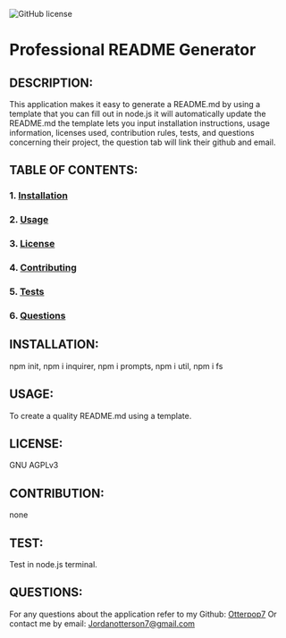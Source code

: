 
![GitHub license](https://img.shields.io/badge/license-GNU%20AGPLv3-blue.svg)
# Professional README Generator
    
## DESCRIPTION:
This application makes it easy to generate a README.md by using a template that you can fill out in node.js it will automatically update the README.md the template lets you input installation instructions, usage information, licenses used, contribution rules, tests, and questions concerning their project, the question tab will link their github and email.
## TABLE OF CONTENTS: 
### 1. [Installation](#Installation)
### 2. [Usage](#Usage) 
### 3. [License](#License) 
### 4. [Contributing](#Contributing) 
### 5. [Tests](#Tests)
### 6. [Questions](#Questions) 

## INSTALLATION:
npm init, npm i inquirer, npm i prompts, npm i util, npm i fs

## USAGE:
To create a quality README.md using a template.

## LICENSE:
GNU AGPLv3

## CONTRIBUTION:
none

## TEST:
Test in node.js terminal.

## QUESTIONS:
For any questions about the application refer to my Github: [Otterpop7](https://github.com/Otterpop7)
Or contact me by email: Jordanotterson7@gmail.com
    